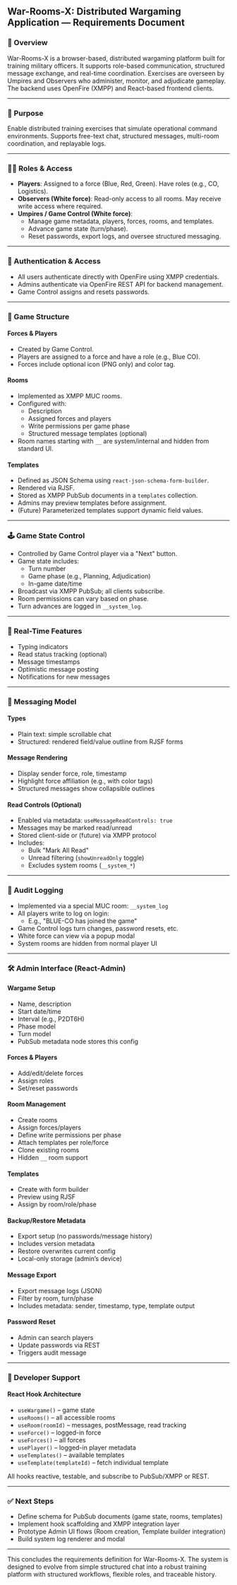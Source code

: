## War-Rooms-X: Distributed Wargaming Application — Requirements Document

### 🧭 Overview
War-Rooms-X is a browser-based, distributed wargaming platform built for training military officers. It supports role-based communication, structured message exchange, and real-time coordination. Exercises are overseen by Umpires and Observers who administer, monitor, and adjudicate gameplay. The backend uses OpenFire (XMPP) and React-based frontend clients.

---

### 🎯 Purpose
Enable distributed training exercises that simulate operational command environments. Supports free-text chat, structured messages, multi-room coordination, and replayable logs.

---

### 🧑‍💻 Roles & Access

- **Players**: Assigned to a force (Blue, Red, Green). Have roles (e.g., CO, Logistics).
- **Observers (White force)**: Read-only access to all rooms. May receive write access where required.
- **Umpires / Game Control (White force)**:
  - Manage game metadata, players, forces, rooms, and templates.
  - Advance game state (turn/phase).
  - Reset passwords, export logs, and oversee structured messaging.

---

### 🔐 Authentication & Access
- All users authenticate directly with OpenFire using XMPP credentials.
- Admins authenticate via OpenFire REST API for backend management.
- Game Control assigns and resets passwords.

---

### 🧱 Game Structure

#### Forces & Players
- Created by Game Control.
- Players are assigned to a force and have a role (e.g., Blue CO).
- Forces include optional icon (PNG only) and color tag.

#### Rooms
- Implemented as XMPP MUC rooms.
- Configured with:
  - Description
  - Assigned forces and players
  - Write permissions per game phase
  - Structured message templates (optional)
- Room names starting with `__` are system/internal and hidden from standard UI.

#### Templates
- Defined as JSON Schema using `react-json-schema-form-builder`.
- Rendered via RJSF.
- Stored as XMPP PubSub documents in a `templates` collection.
- Admins may preview templates before assignment.
- (Future) Parameterized templates support dynamic field values.

---

### 🕹️ Game State Control

- Controlled by Game Control player via a "Next" button.
- Game state includes:
  - Turn number
  - Game phase (e.g., Planning, Adjudication)
  - In-game date/time
- Broadcast via XMPP PubSub; all clients subscribe.
- Room permissions can vary based on phase.
- Turn advances are logged in `__system_log`.

---

### 📡 Real-Time Features

- Typing indicators
- Read status tracking (optional)
- Message timestamps
- Optimistic message posting
- Notifications for new messages

---

### 💬 Messaging Model

#### Types
- Plain text: simple scrollable chat
- Structured: rendered field/value outline from RJSF forms

#### Message Rendering
- Display sender force, role, timestamp
- Highlight force affiliation (e.g., with color tags)
- Structured messages show collapsible outlines

#### Read Controls (Optional)
- Enabled via metadata: `useMessageReadControls: true`
- Messages may be marked read/unread
- Stored client-side or (future) via XMPP protocol
- Includes:
  - Bulk "Mark All Read"
  - Unread filtering (`showUnreadOnly` toggle)
  - Excludes system rooms (`__system_*`)

---

### 📓 Audit Logging

- Implemented via a special MUC room: `__system_log`
- All players write to log on login:
  - E.g., "BLUE-CO has joined the game"
- Game Control logs turn changes, password resets, etc.
- White force can view via a popup modal
- System rooms are hidden from normal player UI

---

### 🛠️ Admin Interface (React-Admin)

#### Wargame Setup
- Name, description
- Start date/time
- Interval (e.g., P2DT6H)
- Phase model
- Turn model
- PubSub metadata node stores this config

#### Forces & Players
- Add/edit/delete forces
- Assign roles
- Set/reset passwords

#### Room Management
- Create rooms
- Assign forces/players
- Define write permissions per phase
- Attach templates per role/force
- Clone existing rooms
- Hidden `__` room support

#### Templates
- Create with form builder
- Preview using RJSF
- Assign by room/role/phase

#### Backup/Restore Metadata
- Export setup (no passwords/message history)
- Includes version metadata
- Restore overwrites current config
- Local-only storage (admin’s device)

#### Message Export
- Export message logs (JSON)
- Filter by room, turn/phase
- Includes metadata: sender, timestamp, type, template output

#### Password Reset
- Admin can search players
- Update passwords via REST
- Triggers audit message

---

### 🧪 Developer Support

#### React Hook Architecture
- `useWargame()` – game state
- `useRooms()` – all accessible rooms
- `useRoom(roomId)` – messages, postMessage, read tracking
- `useForce()` – logged-in force
- `useForces()` – all forces
- `usePlayer()` – logged-in player metadata
- `useTemplates()` – available templates
- `useTemplate(templateId)` – fetch individual template

All hooks reactive, testable, and subscribe to PubSub/XMPP or REST.

---

### ✅ Next Steps
- Define schema for PubSub documents (game state, rooms, templates)
- Implement hook scaffolding and XMPP integration layer
- Prototype Admin UI flows (Room creation, Template builder integration)
- Build system log renderer and modal

---

This concludes the requirements definition for War-Rooms-X.
The system is designed to evolve from simple structured chat into a robust training platform with structured workflows, flexible roles, and traceable history.

